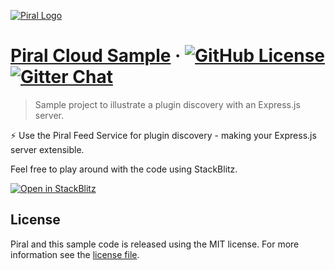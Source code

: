 [![Piral Logo](https://github.com/smapiot/piral/raw/develop/docs/assets/logo.png)](https://piral.io)

# [Piral Cloud Sample](https://piral.cloud) &middot; [![GitHub License](https://img.shields.io/badge/license-MIT-blue.svg)](https://github.com/smapiot/piral/blob/main/LICENSE) [![Gitter Chat](https://badges.gitter.im/gitterHQ/gitter.png)](https://gitter.im/piral-io/community)

> Sample project to illustrate a plugin discovery with an Express.js server.

:zap: Use the Piral Feed Service for plugin discovery - making your Express.js server extensible.

Feel free to play around with the code using StackBlitz.

[![Open in StackBlitz](https://developer.stackblitz.com/img/open_in_stackblitz.svg)](https://stackblitz.com/github/piral-samples/piral-cloud-express-plugins-demo)

## License

Piral and this sample code is released using the MIT license. For more information see the [license file](./LICENSE).
